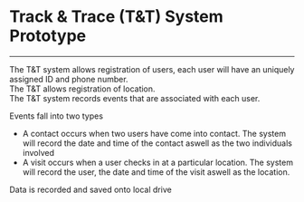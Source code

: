 # Track & Trace (T&T) System Prototype #
- - - -
The T&T system allows registration of users, each user will have an uniquely assigned ID and phone number.
<br />
The T&T allows registration of location.
<br />
The T&T system records events that are associated with each user.

Events fall into two types
* A contact occurs when two users have come into contact. The system will record the date and time of the contact aswell as the two individuals involved
* A visit occurs when a user checks in at a particular location. The system will record the user, the date and time of the visit aswell as the location.

Data is recorded and saved onto local drive
